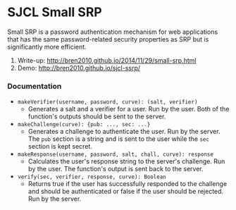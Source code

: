 SJCL Small SRP
==============

Small SRP is a password authentication mechanism for web applications that has
the same password-related security properties as SRP but is significantly more
efficient.

1.  Write-up:  http://bren2010.github.io/2014/11/29/small-srp.html
2.  Demo:  http://bren2010.github.io/sjcl-ssrp/


### Documentation

- `makeVerifier(username, password, curve): (salt, verifier)`
  - Generates a salt and a verifier for a user.  Run by the user.  Both of the
    function's outputs should be sent to the server.
- `makeChallenge(curve): {pub: ..., sec: ...}`
  - Generates a challenge to authenticate the user.  Run by the server.  The
    `pub` section is a string and is sent to the user while the `sec` section is
    kept secret.
- `makeResponse(username, password, salt, chall, curve): response`
  - Calculates the user's response string to the server's challenge.  Run by the
    user.  The function's output is sent back to the server.
- `verify(sec, verifier, response, curve): Boolean`
  - Returns true if the user has successfully responded to the challenge and
    should be authenticated or false if the user should be rejected.  Run by the
    server.
